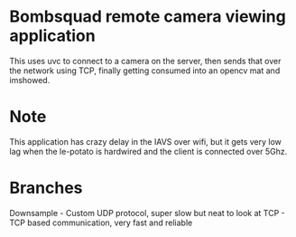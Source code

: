 # Bombsquad remote camera viewing application

This uses uvc to connect to a camera on the server, then sends that over the network using TCP, finally getting consumed
into an opencv mat and imshowed.

# Note

This application has crazy delay in the IAVS over wifi, but it gets very low lag when the le-potato is hardwired and the client
is connected over 5Ghz.

# Branches

Downsample - Custom UDP protocol, super slow but neat to look at
TCP - TCP based communication, very fast and reliable